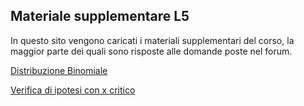 ## Materiale supplementare L5

In questo sito vengono caricati i materiali supplementari del corso, la maggior parte dei quali sono risposte alle domande poste nel forum.

[Distribuzione Binomiale](binomiale.html)

[Verifica di ipotesi con x critico](Verifica-di-ipotesi-con-x-critico.html)
